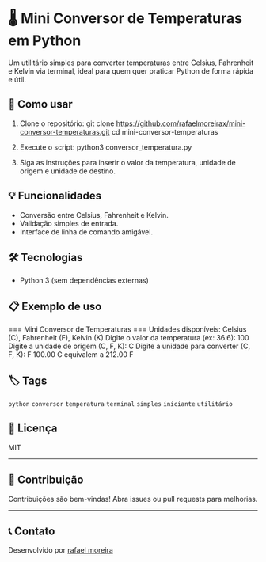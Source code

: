 # 🌡️ Mini Conversor de Temperaturas em Python

Um utilitário simples para converter temperaturas entre Celsius, Fahrenheit e Kelvin via terminal, ideal para quem quer praticar Python de forma rápida e útil.

## 🚀 Como usar

1. Clone o repositório:
git clone https://github.com/rafaelmoreirax/mini-conversor-temperaturas.git
cd mini-conversor-temperaturas

2. Execute o script:
python3 conversor_temperatura.py


3. Siga as instruções para inserir o valor da temperatura, unidade de origem e unidade de destino.

## 💡 Funcionalidades

- Conversão entre Celsius, Fahrenheit e Kelvin.
- Validação simples de entrada.
- Interface de linha de comando amigável.

## 🛠️ Tecnologias

- Python 3 (sem dependências externas)

## 📋 Exemplo de uso
=== Mini Conversor de Temperaturas ===
Unidades disponíveis: Celsius (C), Fahrenheit (F), Kelvin (K)
Digite o valor da temperatura (ex: 36.6): 100
Digite a unidade de origem (C, F, K): C
Digite a unidade para converter (C, F, K): F
100.00 C equivalem a 212.00 F


## 🏷️ Tags

`python` `conversor` `temperatura` `terminal` `simples` `iniciante` `utilitário`

## 📜 Licença

MIT

---

## 🤝 Contribuição

Contribuições são bem-vindas! Abra issues ou pull requests para melhorias.

---

## 📞 Contato

Desenvolvido por [rafael moreira](https://github.com/rafaelmoreirax)
